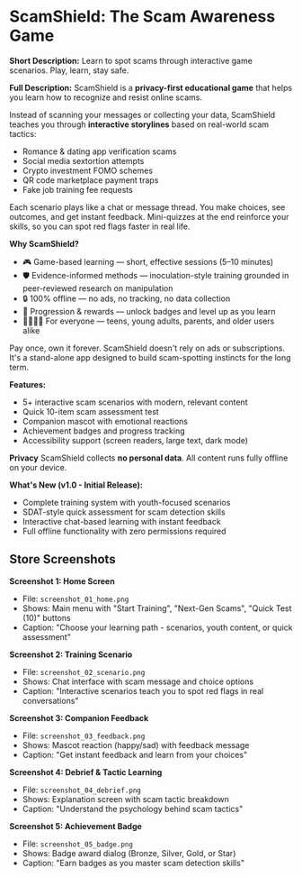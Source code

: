 # ScamShield: The Scam Awareness Game

**Short Description:**
Learn to spot scams through interactive game scenarios. Play, learn, stay safe.

**Full Description:**
ScamShield is a **privacy-first educational game** that helps you learn how to recognize and resist online scams.

Instead of scanning your messages or collecting your data, ScamShield teaches you through **interactive storylines** based on real-world scam tactics:
- Romance & dating app verification scams
- Social media sextortion attempts  
- Crypto investment FOMO schemes
- QR code marketplace payment traps
- Fake job training fee requests

Each scenario plays like a chat or message thread. You make choices, see outcomes, and get instant feedback.
Mini-quizzes at the end reinforce your skills, so you can spot red flags faster in real life.

**Why ScamShield?**
- 🎮 Game-based learning — short, effective sessions (5–10 minutes)
- 🛡️ Evidence-informed methods — inoculation-style training grounded in peer-reviewed research on manipulation
- 🔒 100% offline — no ads, no tracking, no data collection
- 🏅 Progression & rewards — unlock badges and level up as you learn
- 👨‍👩‍👧‍👦 For everyone — teens, young adults, parents, and older users alike

Pay once, own it forever. ScamShield doesn't rely on ads or subscriptions. It's a stand-alone app designed to
build scam-spotting instincts for the long term.

**Features:**
- 5+ interactive scam scenarios with modern, relevant content
- Quick 10-item scam assessment test
- Companion mascot with emotional reactions
- Achievement badges and progress tracking
- Accessibility support (screen readers, large text, dark mode)

**Privacy**
ScamShield collects **no personal data**. All content runs fully offline on your device.

**What's New (v1.0 - Initial Release):**
- Complete training system with youth-focused scenarios
- SDAT-style quick assessment for scam detection skills
- Interactive chat-based learning with instant feedback
- Full offline functionality with zero permissions required

## Store Screenshots

**Screenshot 1: Home Screen**
- File: `screenshot_01_home.png`
- Shows: Main menu with "Start Training", "Next-Gen Scams", "Quick Test (10)" buttons
- Caption: "Choose your learning path - scenarios, youth content, or quick assessment"

**Screenshot 2: Training Scenario** 
- File: `screenshot_02_scenario.png`
- Shows: Chat interface with scam message and choice options
- Caption: "Interactive scenarios teach you to spot red flags in real conversations"

**Screenshot 3: Companion Feedback**
- File: `screenshot_03_feedback.png` 
- Shows: Mascot reaction (happy/sad) with feedback message
- Caption: "Get instant feedback and learn from your choices"

**Screenshot 4: Debrief & Tactic Learning**
- File: `screenshot_04_debrief.png`
- Shows: Explanation screen with scam tactic breakdown
- Caption: "Understand the psychology behind scam tactics"

**Screenshot 5: Achievement Badge**
- File: `screenshot_05_badge.png`
- Shows: Badge award dialog (Bronze, Silver, Gold, or Star)
- Caption: "Earn badges as you master scam detection skills"

<!-- Keywords (internal) -->
<!-- scam game, scam awareness, scam prevention, scam education, online safety, phishing game, fraud prevention, cyber safety, privacy first, romance scam, crypto scam, job scam, youth safety -->
